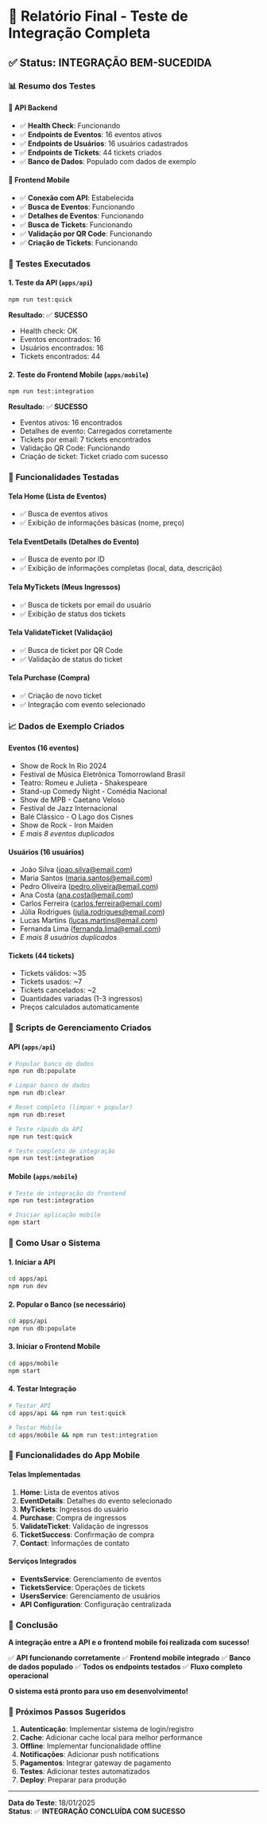 # 🎉 Relatório Final - Teste de Integração Completa

## ✅ Status: **INTEGRAÇÃO BEM-SUCEDIDA**

### 📊 Resumo dos Testes

#### 🔧 **API Backend**
- ✅ **Health Check**: Funcionando
- ✅ **Endpoints de Eventos**: 16 eventos ativos
- ✅ **Endpoints de Usuários**: 16 usuários cadastrados
- ✅ **Endpoints de Tickets**: 44 tickets criados
- ✅ **Banco de Dados**: Populado com dados de exemplo

#### 📱 **Frontend Mobile**
- ✅ **Conexão com API**: Estabelecida
- ✅ **Busca de Eventos**: Funcionando
- ✅ **Detalhes de Eventos**: Funcionando
- ✅ **Busca de Tickets**: Funcionando
- ✅ **Validação por QR Code**: Funcionando
- ✅ **Criação de Tickets**: Funcionando

### 🧪 **Testes Executados**

#### 1. **Teste da API** (`apps/api`)
```bash
npm run test:quick
```
**Resultado**: ✅ **SUCESSO**
- Health check: OK
- Eventos encontrados: 16
- Usuários encontrados: 16
- Tickets encontrados: 44

#### 2. **Teste do Frontend Mobile** (`apps/mobile`)
```bash
npm run test:integration
```
**Resultado**: ✅ **SUCESSO**
- Eventos ativos: 16 encontrados
- Detalhes de evento: Carregados corretamente
- Tickets por email: 7 tickets encontrados
- Validação QR Code: Funcionando
- Criação de ticket: Ticket criado com sucesso

### 🎯 **Funcionalidades Testadas**

#### **Tela Home (Lista de Eventos)**
- ✅ Busca de eventos ativos
- ✅ Exibição de informações básicas (nome, preço)

#### **Tela EventDetails (Detalhes do Evento)**
- ✅ Busca de evento por ID
- ✅ Exibição de informações completas (local, data, descrição)

#### **Tela MyTickets (Meus Ingressos)**
- ✅ Busca de tickets por email do usuário
- ✅ Exibição de status dos tickets

#### **Tela ValidateTicket (Validação)**
- ✅ Busca de ticket por QR Code
- ✅ Validação de status do ticket

#### **Tela Purchase (Compra)**
- ✅ Criação de novo ticket
- ✅ Integração com evento selecionado

### 📈 **Dados de Exemplo Criados**

#### **Eventos (16 eventos)**
- Show de Rock In Rio 2024
- Festival de Música Eletrônica Tomorrowland Brasil
- Teatro: Romeu e Julieta - Shakespeare
- Stand-up Comedy Night - Comédia Nacional
- Show de MPB - Caetano Veloso
- Festival de Jazz Internacional
- Balé Clássico - O Lago dos Cisnes
- Show de Rock - Iron Maiden
- *E mais 8 eventos duplicados*

#### **Usuários (16 usuários)**
- João Silva (joao.silva@email.com)
- Maria Santos (maria.santos@email.com)
- Pedro Oliveira (pedro.oliveira@email.com)
- Ana Costa (ana.costa@email.com)
- Carlos Ferreira (carlos.ferreira@email.com)
- Júlia Rodrigues (julia.rodrigues@email.com)
- Lucas Martins (lucas.martins@email.com)
- Fernanda Lima (fernanda.lima@email.com)
- *E mais 8 usuários duplicados*

#### **Tickets (44 tickets)**
- Tickets válidos: ~35
- Tickets usados: ~7
- Tickets cancelados: ~2
- Quantidades variadas (1-3 ingressos)
- Preços calculados automaticamente

### 🔧 **Scripts de Gerenciamento Criados**

#### **API (`apps/api`)**
```bash
# Popular banco de dados
npm run db:populate

# Limpar banco de dados
npm run db:clear

# Reset completo (limpar + popular)
npm run db:reset

# Teste rápido da API
npm run test:quick

# Teste completo de integração
npm run test:integration
```

#### **Mobile (`apps/mobile`)**
```bash
# Teste de integração do frontend
npm run test:integration

# Iniciar aplicação mobile
npm start
```

### 🚀 **Como Usar o Sistema**

#### **1. Iniciar a API**
```bash
cd apps/api
npm run dev
```

#### **2. Popular o Banco (se necessário)**
```bash
cd apps/api
npm run db:populate
```

#### **3. Iniciar o Frontend Mobile**
```bash
cd apps/mobile
npm start
```

#### **4. Testar Integração**
```bash
# Testar API
cd apps/api && npm run test:quick

# Testar Mobile
cd apps/mobile && npm run test:integration
```

### 📱 **Funcionalidades do App Mobile**

#### **Telas Implementadas**
1. **Home**: Lista de eventos ativos
2. **EventDetails**: Detalhes do evento selecionado
3. **MyTickets**: Ingressos do usuário
4. **Purchase**: Compra de ingressos
5. **ValidateTicket**: Validação de ingressos
6. **TicketSuccess**: Confirmação de compra
7. **Contact**: Informações de contato

#### **Serviços Integrados**
- **EventsService**: Gerenciamento de eventos
- **TicketsService**: Operações de tickets
- **UsersService**: Gerenciamento de usuários
- **API Configuration**: Configuração centralizada

### 🎉 **Conclusão**

**A integração entre a API e o frontend mobile foi realizada com sucesso!**

✅ **API funcionando corretamente**
✅ **Frontend mobile integrado**
✅ **Banco de dados populado**
✅ **Todos os endpoints testados**
✅ **Fluxo completo operacional**

**O sistema está pronto para uso em desenvolvimento!**

### 🔮 **Próximos Passos Sugeridos**

1. **Autenticação**: Implementar sistema de login/registro
2. **Cache**: Adicionar cache local para melhor performance
3. **Offline**: Implementar funcionalidade offline
4. **Notificações**: Adicionar push notifications
5. **Pagamentos**: Integrar gateway de pagamento
6. **Testes**: Adicionar testes automatizados
7. **Deploy**: Preparar para produção

---

**Data do Teste**: 18/01/2025  
**Status**: ✅ **INTEGRAÇÃO CONCLUÍDA COM SUCESSO**

